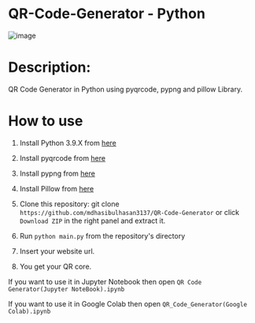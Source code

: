 # QR-Code-Generator - Python


![image](https://user-images.githubusercontent.com/54851310/175164641-dc660c61-075a-4d32-8857-ac657deb698c.png)


# Description:
QR Code Generator in Python using pyqrcode, pypng and pillow Library.

# How to use
1. Install Python 3.9.X from [here](https://www.python.org/downloads)

2. Install pyqrcode from [here](https://pypi.org/project/PyQRCode)

3. Install pypng from [here](https://pypi.org/project/pypng)

4. Install Pillow from [here](https://pypi.org/project/Pillow/2.2.2)

5. Clone this repository: git clone `https://github.com/mdhasibulhasan3137/QR-Code-Generator` or click `Download ZIP` in the right panel and extract it.

6. Run `python main.py` from the repository's directory

7. Insert your website url.

8. You get your QR core.

If you want to use it in Jupyter Notebook then open `QR Code Generator(Jupyter NoteBook).ipynb`

If you want to use it in Google Colab then open `QR_Code_Generator(Google Colab).ipynb`

